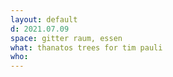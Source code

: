 ```yaml
---
layout: default
d: 2021.07.09
space: gitter raum, essen
what: thanatos trees for tim pauli
who: 
---
```

